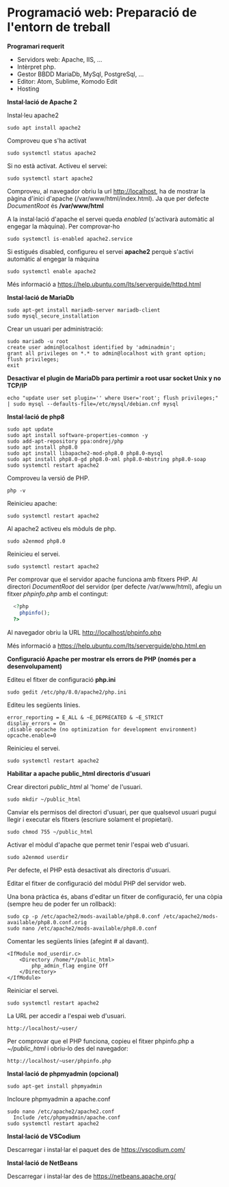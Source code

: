 # Programació web: Preparació de l'entorn de treball

**Programari requerit**

  - Servidors web: Apache, IIS, ...
  - Intèrpret php.
  - Gestor BBDD MariaDb, MySql, PostgreSql, ...
  - Editor: Atom, Sublime, Komodo Edit
  - Hosting

**Instal·lació de Apache 2**

Instal·leu apache2

    sudo apt install apache2

Comproveu que s'ha activat

    sudo systemctl status apache2

Si no està activat. Activeu el servei:

    sudo systemctl start apache2

Comproveu, al navegador obriu la url <http://localhost>, ha de mostrar la pàgina d'inici d'apache (/var/www/html/index.html). Ja que per defecte *DocumentRoot* és **/var/www/html**

A la instal·lació d'apache el servei queda *enabled* (s'activarà automàtic al engegar la màquina). Per comprovar-ho

    sudo systemctl is-enabled apache2.service

Si estigués disabled, configureu el servei **apache2** perquè s'activi automàtic al engegar la màquina

    sudo systemctl enable apache2

Més informació a <https://help.ubuntu.com/lts/serverguide/httpd.html>

**Instal·lació de MariaDb**

    sudo apt-get install mariadb-server mariadb-client
    sudo mysql_secure_installation

Crear un usuari per administració:

    sudo mariadb -u root
    create user admin@localhost identified by 'adminadmin';
    grant all privileges on *.* to admin@localhost with grant option;
    flush privileges;
    exit

**Desactivar el plugin de MariaDb para pertimir a root usar socket Unix y no TCP/IP**

    echo "update user set plugin='' where User='root'; flush privileges;" | sudo mysql --defaults-file=/etc/mysql/debian.cnf mysql

**Instal·lació de php8**

    sudo apt update
    sudo apt install software-properties-common -y
    sudo add-apt-repository ppa:ondrej/php
    sudo apt install php8.0
    sudo apt install libapache2-mod-php8.0 php8.0-mysql
    sudo apt install php8.0-gd php8.0-xml php8.0-mbstring php8.0-soap
    sudo systemctl restart apache2

Comproveu la versió de PHP.

    php -v

Reinicieu apache:

    sudo systemctl restart apache2

Al apache2 activeu els mòduls de php.

    sudo a2enmod php8.0

Reinicieu el servei.

    sudo systemctl restart apache2

Per comprovar que el servidor apache funciona amb fitxers PHP. Al directori *DocumentRoot* del servidor (per defecte /var/www/html), afegiu un fitxer *phpinfo.php* amb el contingut:

``` php
  <?php
    phpinfo();
  ?>
```

Al navegador obriu la URL <http://localhost/phpinfo.php>

Més informació a <https://help.ubuntu.com/lts/serverguide/php.html.en>

**Configuració Apache per mostrar els errors de PHP (només per a desenvolupament)**

Editeu el fitxer de configuració **php.ini**

    sudo gedit /etc/php/8.0/apache2/php.ini

Editeu les següents línies.

    error_reporting = E_ALL & ~E_DEPRECATED & ~E_STRICT
    display_errors = On
    ;disable opcache (no optimization for development environment)
    opcache.enable=0

Reinicieu el servei.

    sudo systemctl restart apache2

**Habilitar a apache public\_html directoris d'usuari**

Crear directori *public\_html* al 'home' de l'usuari.

    sudo mkdir ~/public_html

Canviar els permisos del directori d'usuari, per que qualsevol usuari pugui llegir i executar els fitxers (escriure solament el propietari).

    sudo chmod 755 ~/public_html

Activar el mòdul d'apache que permet tenir l'espai web d'usuari.

    sudo a2enmod userdir

Per defecte, el PHP està desactivat als directoris d'usuari.

Editar el fitxer de configuració del mòdul PHP del servidor web.

Una bona pràctica és, abans d'editar un fitxer de configuració, fer una còpia (sempre heu de poder fer un rollback):

    sudo cp -p /etc/apache2/mods-available/php8.0.conf /etc/apache2/mods-available/php8.0.conf.orig
    sudo nano /etc/apache2/mods-available/php8.0.conf

Comentar les següents línies (afegint \# al davant).

    <IfModule mod_userdir.c>
        <Directory /home/*/public_html>
            php_admin_flag engine Off
        </Directory>
    </IfModule>

Reiniciar el servei.

    sudo systemctl restart apache2

La URL per accedir a l'espai web d'usuari.

`http://localhost/~user/`

Per comprovar que el PHP funciona, copieu el fitxer phpinfo.php a *\~/public\_html* i obriu-lo des del navegador:

`http://localhost/~user/phpinfo.php`

**Instal·lació de phpmyadmin (opcional)**

    sudo apt-get install phpmyadmin

Incloure phpmyadmin a apache.conf

    sudo nano /etc/apache2/apache2.conf
      Include /etc/phpmyadmin/apache.conf
    sudo systemctl restart apache2

**Instal·lació de VSCodium**

Descarregar i instal·lar el paquet des de <https://vscodium.com/>

**Instal·lació de NetBeans**

Descarregar i instal·lar des de <https://netbeans.apache.org/>
